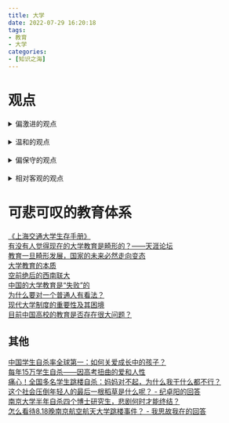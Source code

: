 ```yaml
---
title: 大学
date: 2022-07-29 16:20:18
tags:
- 教育
- 大学
categories:
- [知识之海]
---
```


# 观点

<details>
<summary>偏激进的观点</summary>
中国的高等教育是整个中国教育环节最拉胯的，基本上是用着世界一流的本科生，上着不入流的大学课程，做着世界三流的科研；<br />
大学的教学不以传道授业解惑为导向，仅仅只是为了完成任务，因此念PPT成风，很多老师对自己上的课程都不求甚解，更别说清晰、有逻辑地进行讲述；<br />
大学的科研，工科不以解决实际问题为导向，理科不以基础理论为导向，全都以论文为导向，浮夸风、炒概念，挂羊头卖狗肉者数不胜数。<br />
</details>
<br />
<details>
<summary>温和的观点</summary>
所有的中国高校都是以科研而非就业为导向，重理论、轻实践，无论二本还是三本亦是如此。<br />
特别是研究生阶段，产学研脱节严重，论文至上，学院导师繁重的科研压力导致无暇提升市场所需的实务技能，企业也招不到合适的技术人才。<br />
恕我直言，除了少数985高校的部分硕博，其他学校根本没必要把发高质量论文作为学生申请毕业的前置条件。有多少人读研是因为热爱科研？大部分还不是为了一纸文凭。企业觉得毕业生不能招来即用，学生苦读多年也不可能降低期待，可不就出现结构性失业的矛盾了吗？高校对学生的考核目标与市场需求相距甚远，自然就培养不出适应市场的人才。<br />
</details>
<br />
<details>
<summary>偏保守的观点</summary>
给人尝试发展方向的机会还是太少，学生得不到有效的指引。<br />
对于专科、普通本科学校，基本上除了把书背好，把题刷好之外没有什么东西了，和高中差不多。显然，不会有公司雇佣人是看中一个人的刷题能力的（辅导机构除外），所以大家对做题这件事情嗤之以鼻，作业当然是抄的，下课了就玩，因为不知道还能做什么促进自己的发展进步。虽然学校会建议大家实习，但是如何才能投中实习的岗位可就不知道了，自己投的话，普通的学校毕业都够难找工作了，实习更是没人鸟了。<br />
重点大学的问题就是大家都想要争取保研资格，各种分数条条框框计算，然后大家都希望以最小的代价把那些分水到手。水是一个很不好的习惯，你习惯了水，就很难认真做事了。<br />
</details>
<br />
<details>
<summary>相对客观的观点</summary>
我们国家的教育是个舞台，从幼儿园到大学毕业受到的所有教育，都是为了主流意识形态服务，为这个舞台服务。它所培养的人也是为了更好的嵌入社会，为社会发光发热，做好一个工具人。<br />
最终，我们都成为了一个个优秀的演员，我们的演技之精湛，能骗过别人，更能骗过自己。<br />
作为一个工具人，本身就是为社会所服务的，所以，我们通常能与社会和谐相处，然而，却无法与自己相处。<br />
看看知乎上的那些问题，人生有什么样的意义？活着是为了什么？这样的问题比比皆是。除了人生问题，在面对两性、事业的问题上也是充满了迷茫...<br />
我们不知道自己要什么，不知道该怎么选择，我们甚至认为，别人比我们自己还了解自己。<br />
这就是我们教育所留下的最大问题——我们无法自处。<br />
我们无法自处的原因就在于，教育从来没有教会我们如何做自己，甚至于教育还在不断的抹杀我们成为自己的权利。<br />
最终，成功的把自己变成了别人，变成了一个复制品，最终，把我们自己的创造性抹杀得一干二净。<br />
所以，我们的教育出不了人才，它所培养的只是工具人，或者高级工具人而已。<br />
然而，自性又是与生俱来的，除非人被歼灭，死亡，否则内心深处的感受会一直和大脑里的观念碰撞着，这种感觉很难受，仿佛自己快要被撕裂一般，如同一个精神分裂症的患者。（本来就是）<br />
在这种教育环境下长大的我们，每天都要花大把的时间、能量来修复这种撕裂感，使得“自己”这个工具能正常的运行。<br />
这就是大多数人的常态。<br />
</details>

# 可悲可叹的教育体系

[《上海交通大学生存手册》](https://survivesjtu.gitbook.io/survivesjtumanual/)  
[有没有人觉得现在的大学教育是畸形的？——天涯论坛](http://bbs.tianya.cn/post-free-1549786-1.shtml)  
[教育一旦畸形发展，国家的未来必然走向变态](https://www.sohu.com/a/410399921_125481)  
[大学教育的本质](https://www.zhihu.com/question/21018262/answer/48341261)  
[空前绝后的西南联大](https://www.zhihu.com/question/21018262/answer/1716425580)  
[中国的大学教育是“失败”的](https://www.zhihu.com/question/37042151/answer/1125118199)  
[为什么要对一个普通人有看法？](https://www.zhihu.com/question/21018262/answer/1561828298)  
[现代大学制度的重要性及其困境](https://www.bilibili.com/read/cv4936504)  
[目前中国高校的教育是否存在很大问题？](https://zhuanlan.zhihu.com/p/414619283)  

## 其他

[中国学生自杀率全球第一：如何关爱成长中的孩子？](https://zhuanlan.zhihu.com/p/58944966)  
[每年15万学生自杀——因高考扭曲的爱和人性](https://zhuanlan.zhihu.com/p/68172117)  
[痛心！全国多名学生跳楼自杀：妈妈对不起，为什么我干什么都不行？](https://zhuanlan.zhihu.com/p/144153121)  
[这个社会压倒年轻人的最后一根稻草是什么呢？ - 纪卓阳的回答](https://www.zhihu.com/question/436072918/answer/1720932842)  
[南京大学半年自杀四个博士研究生，悲剧何时才能终结？](https://zhuanlan.zhihu.com/p/364705493)  
[怎么看待8.18晚南京航空航天大学跳楼事件？ - 我思故我在的回答](https://www.zhihu.com/question/415379183/answer/1471443324)  
